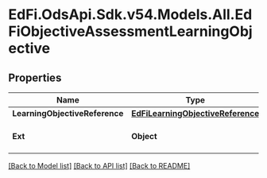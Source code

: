 # EdFi.OdsApi.Sdk.v54.Models.All.EdFiObjectiveAssessmentLearningObjective

## Properties

Name | Type | Description | Notes
------------ | ------------- | ------------- | -------------
**LearningObjectiveReference** | [**EdFiLearningObjectiveReference**](EdFiLearningObjectiveReference.md) |  | 
**Ext** | **Object** | Extensions to the ObjectiveAssessmentLearningObjective entity. | [optional] 

[[Back to Model list]](../../README.md#documentation-for-models) [[Back to API list]](../../README.md#documentation-for-api-endpoints) [[Back to README]](../../README.md)

